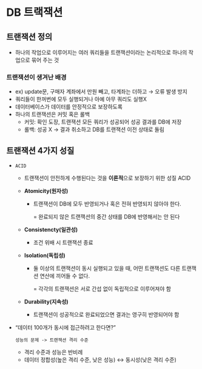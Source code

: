 # DB 트랙잭션

## 트랜잭션 정의

- 하나의 작업으로 이루어지는 여러 쿼리들을 트랜잭션이라는 논리적으로 하나의 작업으로 묶어 주는 것

### 트랜잭션이 생겨난 배경

- ex) update문, 구매자 계좌에서 만원 빼고, 타계좌는 더하고 → 오류 발생 방지
- 쿼리들이 한꺼번에 모두 실행되거나 아예 아무 쿼리도 실행X
- 데이터베이스가 데이터를 안정적으로 보장하도록
- 하나의 트랜잭션은 커밋 혹은 롤백
    - 커밋: 확인 도장, 트랜잭션 모든 쿼리가 성공되어 성공 결과를 DB에 저장
    - 롤백: 성공 X → 결과 취소하고 DB를 트랜잭션 이전 상태로 돌림

## 트랜잭션 4가지 성질

- `ACID`
    - 트랜잭션이 안전하게 수행된다는 것을 **이론적**으로 보장하기 위한 성질 ACID
    - **Atomicity(원자성)**
        - 트랜잭션이 DB에 모두 반영되거나 혹은 전혀 반영되지 않아야 한다.
            
            = 완료되지 않은 트랜잭션의 중간 상태를 DB에 반영해서는 안 된다
            
    - **Consistencty(일관성)**
        - 조건 위배 시 트랜잭션 종료
    - **Isolation(독립성)**
        - 둘 이상의 트랜잭션이 동시 실행되고 있을 때, 어떤 트랜잭션도 다른 트랜잭션 연산에 끼어들 수 없다.
            
            = 각각의 트랜잭션은 서로 간섭 없이 독립적으로 이루어져야 함
            
    - **Durability(지속성)**
        - 트랜잭션이 성공적으로 완료되었으면 결과는 영구히 반영되어야 함
    
- “데이터 100개가 동시에 접근하려고 한다면?”
    
    `성능의 문제 -> 트랜잭션 격리 수준`
    
    - 격리 수준과 성능은 반비례
    - 데이터 정합성(높은 격리 수준, 낮은 성능) ↔ 동시성(낮은 격리 수준)
